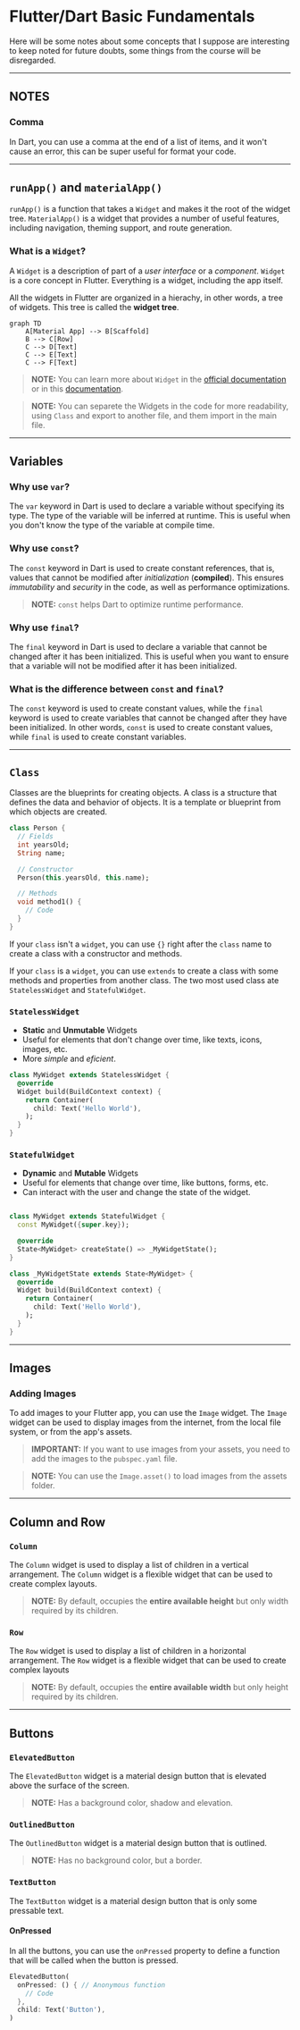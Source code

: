 # Flutter/Dart Basic Fundamentals

Here will be some notes about some concepts that I suppose are interesting to keep noted for future doubts, some things from the course will be disregarded.

---

## NOTES

### Comma

In Dart, you can use a comma at the end of a list of items, and it won't cause an error, this can be super useful for format your code.

---

## `runApp()` and `materialApp()`

`runApp()` is a function that takes a `Widget` and makes it the root of the widget tree. `MaterialApp()` is a widget that provides a number of useful features, including navigation, theming support, and route generation.

### What is a `Widget`?

A `Widget` is a description of part of a *user interface* or a *component*. `Widget` is a core concept in Flutter. Everything is a widget, including the app itself.

All the widgets in Flutter are organized in a hierachy, in other words, a tree of widgets. This tree is called the **widget tree**.

```mermaid
graph TD
    A[Material App] --> B[Scaffold]
    B --> C[Row]
    C --> D[Text]
    C --> E[Text]
    C --> F[Text]
```

>**NOTE:** You can learn more about `Widget` in the [official documentation](https://flutter.dev/docs/development/ui/widgets-intro) or in this [documentation](https://api.flutter.dev/index.html).

> **NOTE:** You can separete the Widgets in the code for more readability, using `Class` and export to another file, and them import in the main file.

---

## Variables

### Why use `var`?

The `var` keyword in Dart is used to declare a variable without specifying its type. The type of the variable will be inferred at runtime. This is useful when you don't know the type of the variable at compile time.

### Why use `const`?

The `const` keyword in Dart is used to create constant references, that is, values that cannot be modified after *initialization* (**compiled**). This ensures *immutability* and *security* in the code, as well as performance optimizations.

> **NOTE:** `const` helps Dart to optimize runtime performance.

### Why use `final`?

The `final` keyword in Dart is used to declare a variable that cannot be changed after it has been initialized. This is useful when you want to ensure that a variable will not be modified after it has been initialized.

### What is the difference between `const` and `final`?

The `const` keyword is used to create constant values, while the `final` keyword is used to create variables that cannot be changed after they have been initialized. In other words, `const` is used to create constant values, while `final` is used to create constant variables.

---

## `Class`

Classes are the blueprints for creating objects. A class is a structure that defines the data and behavior of objects. It is a template or blueprint from which objects are created.

```dart
class Person {
  // Fields
  int yearsOld;
  String name;

  // Constructor
  Person(this.yearsOld, this.name);

  // Methods
  void method1() {
    // Code
  }
}
```

If your `class` isn't a `widget`, you can use `{}` right after the `class` name to create a class with a constructor and methods. 

If your `class` is a `widget`, you can use `extends` to create a class with some methods and properties from another class. The two most used class ate `StatelessWidget` and `StatefulWidget`.

### `StatelessWidget`

- **Static** and **Unmutable** Widgets
- Useful for elements that don't change over time, like texts, icons, images, etc.
- More *simple* and *eficient*.

```dart
class MyWidget extends StatelessWidget {
  @override
  Widget build(BuildContext context) {
    return Container(
      child: Text('Hello World'),
    );
  }
}
```

### `StatefulWidget`

- **Dynamic** and **Mutable** Widgets
- Useful for elements that change over time, like buttons, forms, etc.
- Can interact with the user and change the state of the widget.

```dart	

class MyWidget extends StatefulWidget {
  const MyWidget({super.key});

  @override
  State<MyWidget> createState() => _MyWidgetState();
}

class _MyWidgetState extends State<MyWidget> {
  @override
  Widget build(BuildContext context) {
    return Container(
      child: Text('Hello World'),
    );
  }
}
```


---

## Images

### Adding Images

To add images to your Flutter app, you can use the `Image` widget. The `Image` widget can be used to display images from the internet, from the local file system, or from the app's assets.

>**IMPORTANT:** If you want to use images from your assets, you need to add the images to the `pubspec.yaml` file.

> **NOTE:** You can use the `Image.asset()` to load images from the assets folder.

---

## Column and Row

### `Column`

The `Column` widget is used to display a list of children in a vertical arrangement. The `Column` widget is a flexible widget that can be used to create complex layouts.

>**NOTE:** By default, occupies the **entire available height** but only width required by its children.

### `Row`

The `Row` widget is used to display a list of children in a horizontal arrangement. The `Row` widget is a flexible widget that can be used to create complex layouts

>**NOTE:** By default, occupies the **entire available width** but only height required by its children.

---

## Buttons

### `ElevatedButton`

The `ElevatedButton` widget is a material design button that is elevated above the surface of the screen.

>**NOTE:** Has a background color, shadow and elevation.

### `OutlinedButton`

The `OutlinedButton` widget is a material design button that is outlined.

>**NOTE:** Has no background color, but a border.

### `TextButton`

The `TextButton` widget is a material design button that is only some pressable text.

#### OnPressed

In all the buttons, you can use the `onPressed` property to define a function that will be called when the button is pressed.

```dart	
ElevatedButton(
  onPressed: () { // Anonymous function
    // Code
  },
  child: Text('Button'),
)
```
